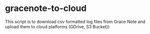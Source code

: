# gracenote-to-cloud
This script is to download csv formatted log files from Grace Note and upload them to cloud platforms (GDrive, S3 Bucket))
